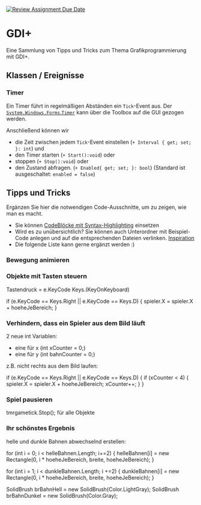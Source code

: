 [![Review Assignment Due Date](https://classroom.github.com/assets/deadline-readme-button-24ddc0f5d75046c5622901739e7c5dd533143b0c8e959d652212380cedb1ea36.svg)](https://classroom.github.com/a/OwH8KTXH)
# GDI+
Eine Sammlung von Tipps und Tricks zum Thema Grafikprogrammierung mit GDI+.

## Klassen / Ereignisse
### Timer
Ein Timer führt in regelmäßigen Abständen ein `Tick`-Event aus. Der [`System.Windows.Forms`.`Timer`](https://learn.microsoft.com/de-de/dotnet/api/system.windows.forms.timer?view=windowsdesktop-8.0&viewFallbackFrom=net-6.0) kann über die Toolbox auf die GUI gezogen werden. 

Anschließend können wir 
- die Zeit zwischen jedem `Tick`-Event einstellen (`+ Interval { get; set; }: int`) und
- den Timer starten (`+ Start():void`) oder
- stoppen (`+ Stop():void`) oder
- den Zustand abfragen. (`+ Enabled{ get; set; }: bool`) (Standard ist ausgeschaltet: `enabled = false`)



## Tipps und Tricks
Ergänzen Sie hier die notwendigen Code-Ausschnitte, um zu zeigen, wie man es macht. 
- Sie können [CodeBlöcke mit Syntax-Highlighting](https://docs.github.com/en/get-started/writing-on-github/working-with-advanced-formatting/creating-and-highlighting-code-blocks#syntax-highlighting) einsetzen
- Wird es zu unübersichtlich? Sie können auch Unterordner mit Beispiel-Code anlegen und auf die entsprechenden Dateien verlinken. [Inspiration](https://github.com/gsoTH/flaskShowcase/tree/master/datenbanken)
- Die folgende Liste kann gerne ergänzt werden :)

### Bewegung animieren


### Objekte mit Tasten steuern

Tastendruck = e.KeyCode
Keys.(KeyOnKeyboard)

if (e.KeyCode == Keys.Right || e.KeyCode == Keys.D) 
{
    spieler.X = spieler.X + hoeheJeBereich;
}
### Verhindern, dass ein Spieler aus dem Bild läuft

2 neue int Variablen:

- eine für x (int xCounter = 0;)
- eine für y (int bahnCounter = 0;)

z.B. nicht rechts aus dem Bild laufen:

if (e.KeyCode == Keys.Right || e.KeyCode == Keys.D) 
{
    if (xCounter < 4)
    {
        spieler.X = spieler.X + hoeheJeBereich;
        xCounter++;
    }
}
### Spiel pausieren

tmrgametick.Stop(); für alle Objekte
### Ihr schönstes Ergebnis

helle und dunkle Bahnen abwechselnd erstellen:

for (int i = 0; i < helleBahnen.Length; i+=2)
{
    helleBahnen[i] = new Rectangle(0, i * hoeheJeBereich, breite, hoeheJeBereich);
}

for (int i = 1; i < dunkleBahnen.Length; i +=2)
{
    dunkleBahnen[i] = new Rectangle(0, i * hoeheJeBereich, breite, hoeheJeBereich);
}



SolidBrush brBahnHell = new SolidBrush(Color.LightGray);
SolidBrush brBahnDunkel = new SolidBrush(Color.Gray);



